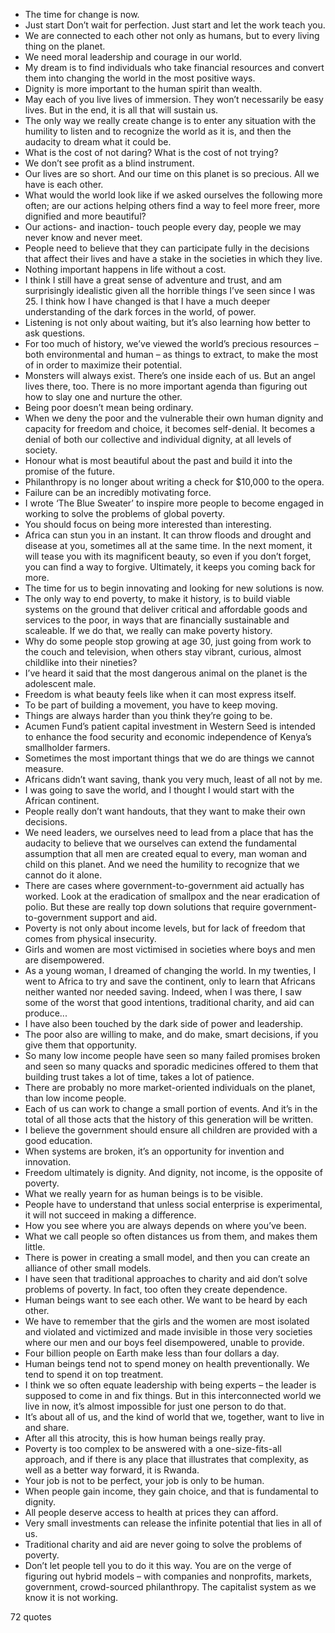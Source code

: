  - The time for change is now.
 - Just start Don’t wait for perfection. Just start and let the work teach you.
 - We are connected to each other not only as humans, but to every living thing on the planet.
 - We need moral leadership and courage in our world.
 - My dream is to find individuals who take financial resources and convert them into changing the world in the most positive ways.
 - Dignity is more important to the human spirit than wealth.
 - May each of you live lives of immersion. They won’t necessarily be easy lives. But in the end, it is all that will sustain us.
 - The only way we really create change is to enter any situation with the humility to listen and to recognize the world as it is, and then the audacity to dream what it could be.
 - What is the cost of not daring? What is the cost of not trying?
 - We don’t see profit as a blind instrument.
 - Our lives are so short. And our time on this planet is so precious. All we have is each other.
 - What would the world look like if we asked ourselves the following more often; are our actions helping others find a way to feel more freer, more dignified and more beautiful?
 - Our actions- and inaction- touch people every day, people we may never know and never meet.
 - People need to believe that they can participate fully in the decisions that affect their lives and have a stake in the societies in which they live.
 - Nothing important happens in life without a cost.
 - I think I still have a great sense of adventure and trust, and am surprisingly idealistic given all the horrible things I’ve seen since I was 25. I think how I have changed is that I have a much deeper understanding of the dark forces in the world, of power.
 - Listening is not only about waiting, but it’s also learning how better to ask questions.
 - For too much of history, we’ve viewed the world’s precious resources – both environmental and human – as things to extract, to make the most of in order to maximize their potential.
 - Monsters will always exist. There’s one inside each of us. But an angel lives there, too. There is no more important agenda than figuring out how to slay one and nurture the other.
 - Being poor doesn’t mean being ordinary.
 - When we deny the poor and the vulnerable their own human dignity and capacity for freedom and choice, it becomes self-denial. It becomes a denial of both our collective and individual dignity, at all levels of society.
 - Honour what is most beautiful about the past and build it into the promise of the future.
 - Philanthropy is no longer about writing a check for $10,000 to the opera.
 - Failure can be an incredibly motivating force.
 - I wrote ‘The Blue Sweater’ to inspire more people to become engaged in working to solve the problems of global poverty.
 - You should focus on being more interested than interesting.
 - Africa can stun you in an instant. It can throw floods and drought and disease at you, sometimes all at the same time. In the next moment, it will tease you with its magnificent beauty, so even if you don’t forget, you can find a way to forgive. Ultimately, it keeps you coming back for more.
 - The time for us to begin innovating and looking for new solutions is now.
 - The only way to end poverty, to make it history, is to build viable systems on the ground that deliver critical and affordable goods and services to the poor, in ways that are financially sustainable and scaleable. If we do that, we really can make poverty history.
 - Why do some people stop growing at age 30, just going from work to the couch and television, when others stay vibrant, curious, almost childlike into their nineties?
 - I’ve heard it said that the most dangerous animal on the planet is the adolescent male.
 - Freedom is what beauty feels like when it can most express itself.
 - To be part of building a movement, you have to keep moving.
 - Things are always harder than you think they’re going to be.
 - Acumen Fund’s patient capital investment in Western Seed is intended to enhance the food security and economic independence of Kenya’s smallholder farmers.
 - Sometimes the most important things that we do are things we cannot measure.
 - Africans didn’t want saving, thank you very much, least of all not by me.
 - I was going to save the world, and I thought I would start with the African continent.
 - People really don’t want handouts, that they want to make their own decisions.
 - We need leaders, we ourselves need to lead from a place that has the audacity to believe that we ourselves can extend the fundamental assumption that all men are created equal to every, man woman and child on this planet. And we need the humility to recognize that we cannot do it alone.
 - There are cases where government-to-government aid actually has worked. Look at the eradication of smallpox and the near eradication of polio. But these are really top down solutions that require government-to-government support and aid.
 - Poverty is not only about income levels, but for lack of freedom that comes from physical insecurity.
 - Girls and women are most victimised in societies where boys and men are disempowered.
 - As a young woman, I dreamed of changing the world. In my twenties, I went to Africa to try and save the continent, only to learn that Africans neither wanted nor needed saving. Indeed, when I was there, I saw some of the worst that good intentions, traditional charity, and aid can produce...
 - I have also been touched by the dark side of power and leadership.
 - The poor also are willing to make, and do make, smart decisions, if you give them that opportunity.
 - So many low income people have seen so many failed promises broken and seen so many quacks and sporadic medicines offered to them that building trust takes a lot of time, takes a lot of patience.
 - There are probably no more market-oriented individuals on the planet, than low income people.
 - Each of us can work to change a small portion of events. And it’s in the total of all those acts that the history of this generation will be written.
 - I believe the government should ensure all children are provided with a good education.
 - When systems are broken, it’s an opportunity for invention and innovation.
 - Freedom ultimately is dignity. And dignity, not income, is the opposite of poverty.
 - What we really yearn for as human beings is to be visible.
 - People have to understand that unless social enterprise is experimental, it will not succeed in making a difference.
 - How you see where you are always depends on where you’ve been.
 - What we call people so often distances us from them, and makes them little.
 - There is power in creating a small model, and then you can create an alliance of other small models.
 - I have seen that traditional approaches to charity and aid don’t solve problems of poverty. In fact, too often they create dependence.
 - Human beings want to see each other. We want to be heard by each other.
 - We have to remember that the girls and the women are most isolated and violated and victimized and made invisible in those very societies where our men and our boys feel disempowered, unable to provide.
 - Four billion people on Earth make less than four dollars a day.
 - Human beings tend not to spend money on health preventionally. We tend to spend it on top treatment.
 - I think we so often equate leadership with being experts – the leader is supposed to come in and fix things. But in this interconnected world we live in now, it’s almost impossible for just one person to do that.
 - It’s about all of us, and the kind of world that we, together, want to live in and share.
 - After all this atrocity, this is how human beings really pray.
 - Poverty is too complex to be answered with a one-size-fits-all approach, and if there is any place that illustrates that complexity, as well as a better way forward, it is Rwanda.
 - Your job is not to be perfect, your job is only to be human.
 - When people gain income, they gain choice, and that is fundamental to dignity.
 - All people deserve access to health at prices they can afford.
 - Very small investments can release the infinite potential that lies in all of us.
 - Traditional charity and aid are never going to solve the problems of poverty.
 - Don’t let people tell you to do it this way. You are on the verge of figuring out hybrid models – with companies and nonprofits, markets, government, crowd-sourced philanthropy. The capitalist system as we know it is not working.

72 quotes